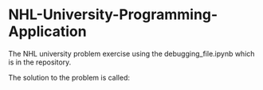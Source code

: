 # NHL-University-Programming-Application

The NHL university problem exercise using the debugging_file.ipynb which is in the repository.

The solution to the problem is called: 

